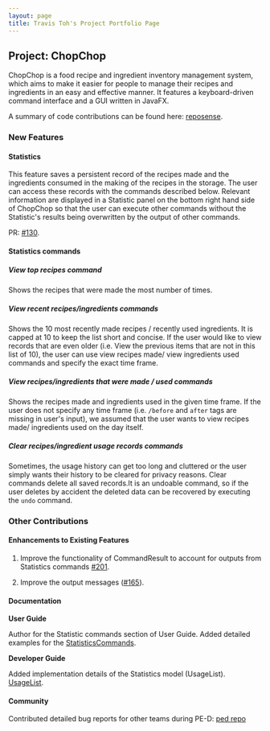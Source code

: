 ```yaml
---
layout: page
title: Travis Toh's Project Portfolio Page
---
```


## Project: ChopChop

ChopChop is a food recipe and ingredient inventory management system, which aims to make it easier for people to manage their recipes and ingredients in an easy and effective manner. It features a keyboard-driven command interface and a GUI written in JavaFX.

A summary of code contributions can be found here: [reposense](https://nus-cs2103-ay2021s1.github.io/tp-dashboard/#breakdown=true&search=trav1st).

### New Features

#### Statistics

This feature saves a persistent record of the recipes made and the ingredients consumed in the making of the recipes in the storage. The user can access these records with the commands described below. Relevant information are displayed in a Statistic panel on the bottom right hand side of ChopChop so that the user can execute other commands without the Statistic's results being overwritten by the output of other commands.

PR: [#130](https://github.com/AY2021S1-CS2103T-T10-3/tp/pull/130).

#### Statistics commands

##### View top recipes command

Shows the recipes that were made the most number of times.

##### View recent recipes/ingredients commands

Shows the 10 most recently made recipes / recently used ingredients. It is capped at 10 to keep the list short and concise. If the user would like to view records that are even older (i.e. View the previous items that are not in this list of 10), the user can use view recipes made/ view ingredients used commands and specify the exact time frame.

##### View recipes/ingredients that were made / used commands

Shows the recipes made and ingredients used in the given time frame. If the user does not specify any time frame (i.e. `/before` and `after` tags are missing in user's input), we assumed that the user wants to view recipes made/ ingredients used on the day itself.

##### Clear recipes/ingredient usage records commands

Sometimes, the usage history can get too long and cluttered or the user simply wants their history to be cleared for privacy reasons. Clear commands delete all saved records.It is an undoable command, so if the user deletes by accident the deleted data can be recovered by executing the `undo` command.


### Other Contributions

#### Enhancements to Existing Features

1. Improve the functionality of CommandResult to account for outputs from Statistics commands [#201](https://github.com/AY2021S1-CS2103T-T10-3/tp/pull/201).

2. Improve the output messages ([#165](https://github.com/AY2021S1-CS2103T-T10-3/tp/pull/165)).



#### Documentation
**User Guide**

Author for the Statistic commands section of User Guide. Added detailed examples for the [StatisticsCommands](https://github.com/AY2021S1-CS2103T-T10-3/tp/blob/master/docs/UserGuide.md#56statistics-commands-travis).

**Developer Guide**

Added implementation details of the Statistics model (UsageList). [UsageList](https://github.com/AY2021S1-CS2103T-T10-3/tp/blob/master/docs/DeveloperGuide.md#45usagelist-model).


#### Community

Contributed detailed bug reports for other teams during PE-D: [ped repo](https://github.com/trav1st/ped/issues)

